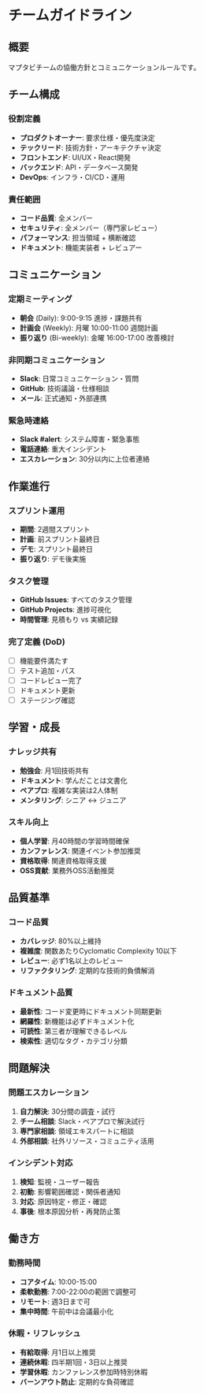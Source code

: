 # チームガイドライン

## 概要
マプタビチームの協働方針とコミュニケーションルールです。

## チーム構成

### 役割定義
- **プロダクトオーナー**: 要求仕様・優先度決定
- **テックリード**: 技術方針・アーキテクチャ決定
- **フロントエンド**: UI/UX・React開発
- **バックエンド**: API・データベース開発
- **DevOps**: インフラ・CI/CD・運用

### 責任範囲
- **コード品質**: 全メンバー
- **セキュリティ**: 全メンバー（専門家レビュー）
- **パフォーマンス**: 担当領域 + 横断確認
- **ドキュメント**: 機能実装者 + レビュアー

## コミュニケーション

### 定期ミーティング
- **朝会** (Daily): 9:00-9:15 進捗・課題共有
- **計画会** (Weekly): 月曜 10:00-11:00 週間計画
- **振り返り** (Bi-weekly): 金曜 16:00-17:00 改善検討

### 非同期コミュニケーション
- **Slack**: 日常コミュニケーション・質問
- **GitHub**: 技術議論・仕様相談
- **メール**: 正式通知・外部連携

### 緊急時連絡
- **Slack #alert**: システム障害・緊急事態
- **電話連絡**: 重大インシデント
- **エスカレーション**: 30分以内に上位者連絡

## 作業進行

### スプリント運用
- **期間**: 2週間スプリント
- **計画**: 前スプリント最終日
- **デモ**: スプリント最終日
- **振り返り**: デモ後実施

### タスク管理
- **GitHub Issues**: すべてのタスク管理
- **GitHub Projects**: 進捗可視化
- **時間管理**: 見積もり vs 実績記録

### 完了定義 (DoD)
- [ ] 機能要件満たす
- [ ] テスト追加・パス
- [ ] コードレビュー完了
- [ ] ドキュメント更新
- [ ] ステージング確認

## 学習・成長

### ナレッジ共有
- **勉強会**: 月1回技術共有
- **ドキュメント**: 学んだことは文書化
- **ペアプロ**: 複雑な実装は2人体制
- **メンタリング**: シニア ↔ ジュニア

### スキル向上
- **個人学習**: 月40時間の学習時間確保
- **カンファレンス**: 関連イベント参加推奨
- **資格取得**: 関連資格取得支援
- **OSS貢献**: 業務外OSS活動推奨

## 品質基準

### コード品質
- **カバレッジ**: 80%以上維持
- **複雑度**: 関数あたりCyclomatic Complexity 10以下
- **レビュー**: 必ず1名以上のレビュー
- **リファクタリング**: 定期的な技術的負債解消

### ドキュメント品質
- **最新性**: コード変更時にドキュメント同期更新
- **網羅性**: 新機能は必ずドキュメント化
- **可読性**: 第三者が理解できるレベル
- **検索性**: 適切なタグ・カテゴリ分類

## 問題解決

### 問題エスカレーション
1. **自力解決**: 30分間の調査・試行
2. **チーム相談**: Slack・ペアプロで解決試行
3. **専門家相談**: 領域エキスパートに相談
4. **外部相談**: 社外リソース・コミュニティ活用

### インシデント対応
1. **検知**: 監視・ユーザー報告
2. **初動**: 影響範囲確認・関係者通知
3. **対応**: 原因特定・修正・確認
4. **事後**: 根本原因分析・再発防止策

## 働き方

### 勤務時間
- **コアタイム**: 10:00-15:00
- **柔軟勤務**: 7:00-22:00の範囲で調整可
- **リモート**: 週3日まで可
- **集中時間**: 午前中は会議最小化

### 休暇・リフレッシュ
- **有給取得**: 月1日以上推奨
- **連続休暇**: 四半期1回・3日以上推奨
- **学習休暇**: カンファレンス参加時特別休暇
- **バーンアウト防止**: 定期的な負荷確認
